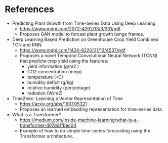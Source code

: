 # References

- Predicting Plant Growth from Time-Series Data Using Deep Learning
  - <https://www.mdpi.com/2072-4292/13/3/331/pdf>
  - Proposes GAN model to forcast plant growth iamge frames.
- Deep Learning Based Prediction on Greenhouse Crop Yield Combined TCN and RNN
  - <https://www.mdpi.com/1424-8220/21/13/4537/pdf>
  - Proposes a novel Temporal Convolutional Neural Network (TCNN) that predicts crop yield using the features:
    - yield information (g/m2 )
    - CO2 concentration (mmp)
    - temperature (◦C)
    - humidity deficit (g/kg)
    - relative humidity (percentage)
    - radiation (W/m2)
- Time2Vec: Learning a Vector Representation of Time
  - <https://arxiv.org/abs/1907.05321>
  - Proposes an learned embedding representation for time-series data.
- What is a Transformer?
  - <https://medium.com/inside-machine-learning/what-is-a-transformer-d07dd1fbec04>
  - Example of how to do simple time-series forecasting using the Transformer architecture.
